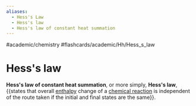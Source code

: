 ```yaml
---
aliases:
  - Hess's Law
  - Hess's law
  - Hess's law of constant heat summation
---
```


#academic/chemistry #flashcards/academic/Hh/Hess_s_law

# Hess's law

__Hess's law of constant heat summation__, or more simply, __Hess's law__, {{states that overall [enthalpy](enthalpy.md) change of a [chemical reaction](chemical%20reaction.md) is independent of the route taken if the initial and final states are the same}}.

